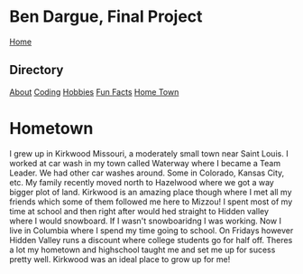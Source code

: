 # **Ben Dargue, Final Project**
[Home](https://github.com/keysor/Final/blob/main/README.md)   
## Directory 
[About](https://github.com/keysor/Final/blob/main/about.md)  [Coding](https://github.com/keysor/Final/blob/main/coding.md)  [Hobbies](https://github.com/keysor/Final/blob/main/hobbies.md)  [Fun Facts](https://github.com/keysor/Final/blob/main/funfacts.md) [Home Town](https://github.com/keysor/Final/blob/main/hometown.md)
# Hometown
I grew up in Kirkwood Missouri, a moderately small town near Saint Louis. I worked at car wash in my town called Waterway where I became a Team Leader. We had other car washes around. Some in Colorado, Kansas City, etc. My family recently moved north to Hazelwood where we got a way bigger plot of land. Kirkwood is an amazing place though where I met all my friends which some of them followed me here to Mizzou! I spent most of my time at school and then right after would hed straight to Hidden valley where I would snowboard. If I wasn't snowboaridng I was working. Now I live in Columbia where I spend my time going to school. On Fridays however Hidden Valley runs a discount where college students go for half off. Theres a lot my hometown and highschool taught me and set me up for sucess pretty well. Kirkwood was an ideal place to grow up for me!
